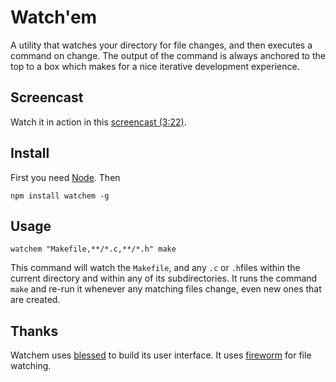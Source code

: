 Watch'em
========

A utility that watches your directory for file changes, and then executes a command on change. The output of the command is always anchored to the top to a box which makes for a nice iterative development experience.

Screencast
----------

Watch it in action in this [screencast (3:22)](http://www.screenr.com/VEXH).

Install
-------

First you need [Node](http://nodejs.org/). Then

    npm install watchem -g

Usage
-----

    watchem "Makefile,**/*.c,**/*.h" make

This command will watch the `Makefile`, and any `.c` or `.h`files within the current directory and within any of its subdirectories. It runs the command `make` and re-run it whenever any matching files change, even new ones that are created.

Thanks
------

Watchem uses [blessed](https://github.com/chjj/blessed) to build its user interface. It uses [fireworm](https://github.com/airportyh/fireworm) for file watching.